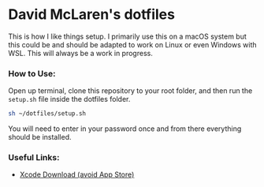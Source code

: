# David McLaren's dotfiles
This is how I like things setup. I primarily use this on a macOS system but this could be and should be adapted to work on Linux or even Windows with WSL. This will always be a work in progress.


### How to Use:
Open up terminal, clone this repository to your root folder, and then run the `setup.sh` file inside the dotfiles folder.

```sh
sh ~/dotfiles/setup.sh
```

You will need to enter in your password once and from there everything should be installed.


### Useful Links:
- [Xcode Download (avoid App Store)](https://developer.apple.com/download/all/?q=xcode)
